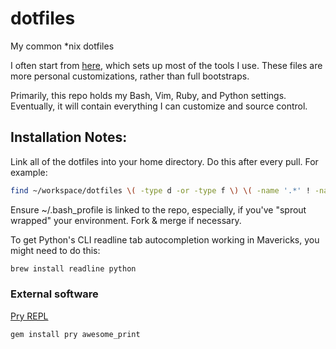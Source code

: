 dotfiles
========

My common *nix dotfiles

I often start from [here](https://github.com/pivotal-sprout/sprout-wrap), which sets up most of the tools I use. These files are more personal customizations, rather than full bootstraps.

Primarily, this repo holds my Bash, Vim, Ruby, and Python settings. Eventually, it will contain everything I can customize and source control.

## Installation Notes:

Link all of the dotfiles into your home directory. Do this after every pull. For example:
```bash
find ~/workspace/dotfiles \( -type d -or -type f \) \( -name '.*' ! -name '.git' \) -exec ln {} ~ \;
```

Ensure ~/.bash_profile is linked to the repo, especially, if you've "sprout wrapped" your environment. Fork & merge if necessary.

To get Python's CLI readline tab autocompletion working in Mavericks, you might need to do this:
```bash
brew install readline python
```

### External software

[Pry REPL](http://pryrepl.org/)

```bash
gem install pry awesome_print
```
